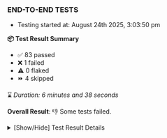 ### END-TO-END TESTS

- Testing started at: August 24th 2025, 3:03:50 pm

**📦 Test Result Summary**

- ✅ 83 passed
- ❌ 1 failed
- ⚠️ 0 flaked
- ⏩ 4 skipped

⌛ _Duration: 6 minutes and 38 seconds_

**Overall Result**: 👎 Some tests failed.



<details>
    <summary>[Show/Hide] Test Result Details</summary>
    <div markdown="1">

| Test | Browser | Test Case | Tags | Result |
| :---: | :---: | :--- | :---: | :---: |
| 1 | chromium-meshery-provider | Add a cluster connection by uploading kubeconfig file |  | ❌ |
| 2 | chromium-meshery-provider | Transition to disconnected state and then back to connected state |  | ➖ |
| 3 | chromium-meshery-provider | Transition to ignored state and then back to connected state |  | ➖ |
| 4 | chromium-meshery-provider | Transition to not found state and then back to connected state |  | ➖ |
| 5 | chromium-meshery-provider | Delete Kubernetes cluster connections |  | ➖ |

</div>
</details>


<!-- To see the full report, please visit our CI/CD pipeline with reporter. -->